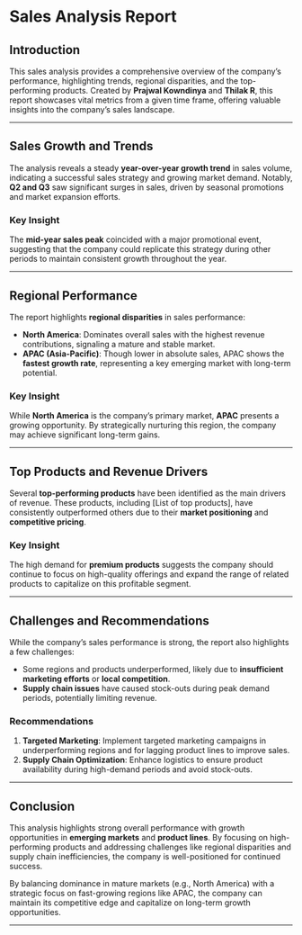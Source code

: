 # Sales Analysis Report

## Introduction

This sales analysis provides a comprehensive overview of the company’s performance, highlighting trends, regional disparities, and the top-performing products. Created by **Prajwal Kowndinya** and **Thilak R**, this report showcases vital metrics from a given time frame, offering valuable insights into the company’s sales landscape.

---

## Sales Growth and Trends

The analysis reveals a steady **year-over-year growth trend** in sales volume, indicating a successful sales strategy and growing market demand. Notably, **Q2 and Q3** saw significant surges in sales, driven by seasonal promotions and market expansion efforts.

### Key Insight

The **mid-year sales peak** coincided with a major promotional event, suggesting that the company could replicate this strategy during other periods to maintain consistent growth throughout the year.

---

## Regional Performance

The report highlights **regional disparities** in sales performance:

- **North America**: Dominates overall sales with the highest revenue contributions, signaling a mature and stable market.
- **APAC (Asia-Pacific)**: Though lower in absolute sales, APAC shows the **fastest growth rate**, representing a key emerging market with long-term potential.

### Key Insight

While **North America** is the company’s primary market, **APAC** presents a growing opportunity. By strategically nurturing this region, the company may achieve significant long-term gains.

---

## Top Products and Revenue Drivers

Several **top-performing products** have been identified as the main drivers of revenue. These products, including [List of top products], have consistently outperformed others due to their **market positioning** and **competitive pricing**.

### Key Insight

The high demand for **premium products** suggests the company should continue to focus on high-quality offerings and expand the range of related products to capitalize on this profitable segment.

---

## Challenges and Recommendations

While the company’s sales performance is strong, the report also highlights a few challenges:

- Some regions and products underperformed, likely due to **insufficient marketing efforts** or **local competition**.
- **Supply chain issues** have caused stock-outs during peak demand periods, potentially limiting revenue.

### Recommendations

1. **Targeted Marketing**: Implement targeted marketing campaigns in underperforming regions and for lagging product lines to improve sales.
2. **Supply Chain Optimization**: Enhance logistics to ensure product availability during high-demand periods and avoid stock-outs.

---

## Conclusion

This analysis highlights strong overall performance with growth opportunities in **emerging markets** and **product lines**. By focusing on high-performing products and addressing challenges like regional disparities and supply chain inefficiencies, the company is well-positioned for continued success.

By balancing dominance in mature markets (e.g., North America) with a strategic focus on fast-growing regions like APAC, the company can maintain its competitive edge and capitalize on long-term growth opportunities.

---



